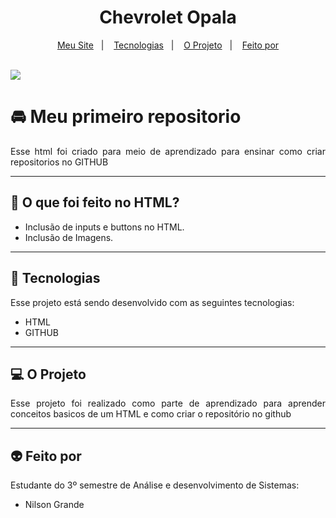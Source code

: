 <h1 align="center"> Chevrolet Opala </h1>

<p align="center">
  <a href="#-meu-site-de-doação-de-sangue">Meu Site</a>&nbsp;&nbsp;&nbsp;|&nbsp;&nbsp;&nbsp;
  <a href="#-tecnologias">Tecnologias</a>&nbsp;&nbsp;&nbsp;|&nbsp;&nbsp;&nbsp;
  <a href="#-o-projeto">O Projeto</a>&nbsp;&nbsp;&nbsp;|&nbsp;&nbsp;&nbsp;
  <a href="#-feito-por">Feito por</a>
</p>
<br>

 <a href="https://github.com/Ncgrande">
  <img align="center" src="https://img.shields.io/static/v1?label=github&message=NilsonGrande&color=7159c1&style=for-the-badge&logo=ghost)](https://github.com/NilsonGrande"/>
</a>

# 🚘 Meu primeiro repositorio

<p align="justify">Esse html foi criado para meio de aprendizado para ensinar como criar repositorios no GITHUB</p>

---

## 📢 O que foi feito no HTML?

- Inclusão de inputs e buttons no HTML.
- Inclusão de Imagens.

---

##  🚀 Tecnologias  
Esse projeto está sendo desenvolvido com as seguintes tecnologias:

- HTML
- GITHUB


---

## 💻 O Projeto

<p align="justify">Esse projeto foi realizado como parte de aprendizado para aprender conceitos basicos de um HTML e como criar o repositório no github</p>

---

## 👽 Feito por

Estudante do 3º semestre de Análise e desenvolvimento de Sistemas:

- Nilson Grande




